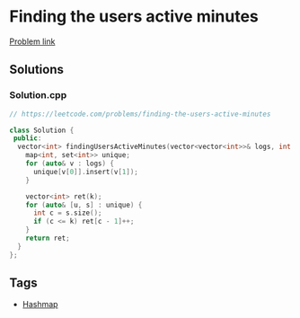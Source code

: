 # Finding the users active minutes

[Problem link](https://leetcode.com/problems/finding-the-users-active-minutes)

## Solutions


### Solution.cpp
```cpp
// https://leetcode.com/problems/finding-the-users-active-minutes

class Solution {
 public:
  vector<int> findingUsersActiveMinutes(vector<vector<int>>& logs, int k) {
    map<int, set<int>> unique;
    for (auto& v : logs) {
      unique[v[0]].insert(v[1]);
    }

    vector<int> ret(k);
    for (auto& [u, s] : unique) {
      int c = s.size();
      if (c <= k) ret[c - 1]++;
    }
    return ret;
  }
};
```
## Tags

* [Hashmap](/Collections/hashmap.md#hashmap)
